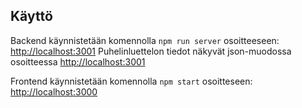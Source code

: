 ## Käyttö

Backend käynnistetään komennolla ```npm run server``` osoitteeseen: [http://localhost:3001](http://localhost:3001)
Puhelinluettelon tiedot näkyvät json-muodossa osoitteessa [http://localhost:3001](http://localhost:3001/persons)


Frontend käynnistetään komennolla ```npm start``` osoitteseen: [http://localhost:3000](http://localhost:3000)

